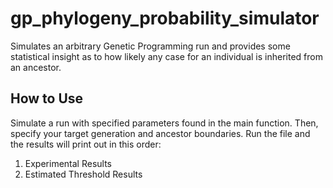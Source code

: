 # gp_phylogeny_probability_simulator

Simulates an arbitrary Genetic Programming run and provides some statistical insight as to how likely any case for an individual is inherited from an ancestor.

## How to Use

Simulate a run with specified parameters found in the main function. Then, specify your target generation and ancestor boundaries. Run the file and the results will print out in this order:

1) Experimental Results
2) Estimated Threshold Results
